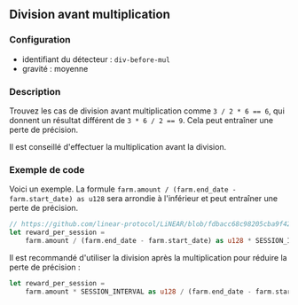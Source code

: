 
## Division avant multiplication

### Configuration

* identifiant du détecteur : `div-before-mul`
* gravité : moyenne

### Description

Trouvez les cas de division avant multiplication comme `3 / 2 * 6 == 6`, qui donnent un résultat différent de `3 * 6 / 2 == 9`. Cela peut entraîner une perte de précision.

Il est conseillé d'effectuer la multiplication avant la division.

### Exemple de code

Voici un exemple. La formule `farm.amount / (farm.end_date - farm.start_date) as u128` sera arrondie à l'inférieur et peut entraîner une perte de précision.

```rust
// https://github.com/linear-protocol/LiNEAR/blob/fdbacc68c98205cba9f42c130d464ab3114257b6/contracts/linear/src/farm.rs#L125
let reward_per_session =
    farm.amount / (farm.end_date - farm.start_date) as u128 * SESSION_INTERVAL as u128;
```

Il est recommandé d'utiliser la division après la multiplication pour réduire la perte de précision :

```rust
let reward_per_session =
    farm.amount * SESSION_INTERVAL as u128 / (farm.end_date - farm.start_date) as u128;
```
